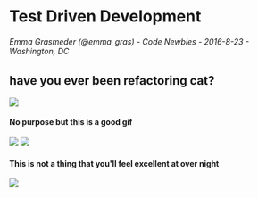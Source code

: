 # Test Driven Development
###### Emma Grasmeder (@emma_gras) - Code Newbies - 2016-8-23 - Washington, DC


## have you ever been refactoring cat?
![](http://img.pandawhale.com/post-10513-Code-Refactoring-Cat-in-Bathtu-U295.gif)



#### No purpose but this is a good gif
![](http://www.somepets.com/wp-content/uploads/2013/10/funny-gifs-dogs10.gif)
![](http://i.makeagif.com/media/8-29-2015/xWexrd.gif)





#### This is not a thing that you'll feel excellent at over night
![](http://static.comicvine.com/uploads/original/11118/111183796/4436554-tumblr_mhtuaqjxer1rrov60o1_500.gif)

#### 
